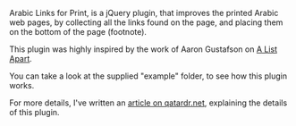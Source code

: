 Arabic Links for Print, is a jQuery plugin, that improves the printed Arabic web pages, by collecting all the links found on the page, and placing them on the bottom of the page (footnote).

This plugin was highly inspired by the work of Aaron Gustafson on [A List Apart][1].

You can take a look at the supplied "example" folder, to see how this plugin works.

For more details, I've written an [article on qatardr.net][2], explaining the details of this plugin.

 [1]: http://www.alistapart.com/articles/improvingprint
 [2]: http://qatardr.net/css/better_printing/
